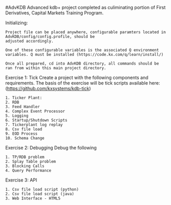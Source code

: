 #AdvKDB
Advanced kdb+ project completed as culiminating portion of First Derivatives, Capital Markets Training Program.

Initializing:
    
    Project file can be placed anywhere, configurable paramters located in AdvKDB/config/config.profile, should be
    adjusted accordingly. 

    One of these configurable variables is the associated Q environment variables. Q must be installed (https://code.kx.com/q/learn/install/)

    Once all prepared, cd into AdvKDB directory, all commands should be ran from within this main project directory.

Exercise 1: Tick
Create a project with the following components and requirements. The basis of the exercise will be tick scripts available here:
(https://github.com/kxsystems/kdb-tick)

    1. Ticker Plant:
    2. RDB
    3. Feed Handler
    4. Complex Event Processor
    5. Logging
    6. Startup/Shutdown Scripts
    7. Tickerplant log replay
    8. Csv file load
    9. EOD Process
    10. Schema Change

Exercise 2: Debugging
Debug the following

    1. TP/RDB problem
    2. Splay Table problem
    3. Blocking Calls
    4. Query Performance

Exercise 3: API

    1. Csv file load script (python)
    2. Csv file load script (java)
    3. Web Interface - HTML5
